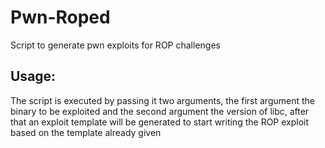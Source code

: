 # Pwn-Roped
Script to generate pwn exploits for ROP challenges

## Usage:
The script is executed by passing it two arguments, the first argument the binary to be exploited and the second argument the version of libc, after that an exploit template will be generated to start writing the ROP exploit based on the template already given
